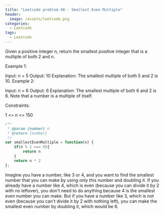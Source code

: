 ```yaml
---
title: "Leetcode problem 48 - Smallest Even Multiple"
header:
  image: /assets/leetcode.png
categories:
  - Leetcode
tags:
  - Leetcode
---
```

Given a positive integer n, return the smallest positive integer that is a multiple of both 2 and n.
 

Example 1:

Input: n = 5
Output: 10
Explanation: The smallest multiple of both 5 and 2 is 10.
Example 2:

Input: n = 6
Output: 6
Explanation: The smallest multiple of both 6 and 2 is 6. Note that a number is a multiple of itself.
 

Constraints:

1 <= n <= 150
```js
/**
 * @param {number} n
 * @return {number}
 */
var smallestEvenMultiple = function(n) {
    if(n % 2 === 0){
        return n
    }
    return n * 2
};
```

 Imagine you have a number, like 3 or 4, and you want to find the smallest number that you can make by using only this number and doubling it. If you already have a number like 4, which is even (because you can divide it by 2 with no leftover), you don't need to do anything because 4 is the smallest even number you can make. But if you have a number like 3, which is not even (because you can't divide it by 2 with nothing left), you can make the smallest even number by doubling it, which would be 6.